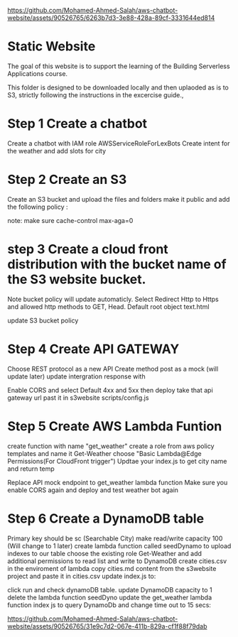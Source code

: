 
https://github.com/Mohamed-Ahmed-Salah/aws-chatbot-website/assets/90526765/6263b7d3-3e88-428a-89cf-3331644ed814
# Static Website

The goal of this website is to support the learning of the Building Serverless Applications course.

This folder is designed to be downloaded locally and then uplaoded as is to S3, strictly following the instructions in the excercise guide.,


# Step 1 Create a chatbot
Create a chatbot with IAM role AWSServiceRoleForLexBots
Create intent for the weather and add slots for city

# Step 2 Create an S3 
Create an S3 bucket and upload the files and folders make it public and add the following policy : 
<!-- {
    "Version": "2012-10-17",
    "Statement": [
        {
            "Sid": "AddPerm",
            "Effect": "Allow",
            "Principal": "*",
            "Action": [
                "s3:GetObject"
            ],
            "Resource": [
                "arn:aws:s3:::2019-03-01-er-website/*"
            ]
        }
    -->
note: make sure cache-control max-aga=0
# step 3 Create a cloud front distribution with the bucket name of the S3 website bucket.
Note bucket policy will update automaticly.
Select Redirect Http to Https and allowed http methods to GET, Head.
Default root object text.html

update S3 bucket policy
<!-- {
    "Version": "2012-10-17",
    "Statement": [
        {
            "Sid": "2",
            "Effect": "Allow",
            "Principal": {
                "AWS": "arn:aws:iam::cloudfront:user/CloudFront Origin Access Identity XXXXXXXXX"
            },
            "Action": "s3:GetObject",
            "Resource": "arn:aws:s3:::Website-bucket/*"
        }
    ]
} -->

# Step 4 Create API GATEWAY
Choose REST protocol as a new API
Create method post as a mock (will update later)
update intergration response with 
<!-- {
    "temp_int": 69
} -->
Enable CORS and select Default 4xx and 5xx then deploy
take that api gateway url past it in s3website scripts/config.js
<!-- var API_GATEWAY_URL_STR = "https://Your-Invoke-URL.execute-api.us-east-1.amazonaws.com/test"; -->


# Step 5 Create AWS Lambda Funtion
create function with name "get_weather"
create a role from aws policy templates and name it Get-Weather 
choose "Basic Lambda@Edge Permissions(For CloudFront trigger")
Updtae your index.js to get city name and return temp
<!-- 
function handler(event, context, callback){    
     var 
         city_str = event.city_str,
         response = {
             city_str: city_str,
             temp_int: 74
         };
     console.log(response);
     callback(null, response);
 }
 exports.handler = handler;
 -->

 Replace API mock endpoint to get_weather lambda function 
 Make sure you enable CORS again and deploy and test weather bot again

# Step 6 Create a DynamoDB table
Primary key should be sc (Searchable City)
make read/write capacity 100 (Will change to 1 later)
create lambda function called seedDynamo to upload indexes to our table 
choose the existing role Get-Weather and add additional permissions to read list and write to DynamoDB 
create cities.csv in the enviroment of lambda
copy cities.md content from the s3website project and paste it in 
cities.csv
update index.js to:
  <!-- exports.handler = function(event, context, callback) { 
      var 
      	AWS = require("aws-sdk"),
      	fs = require("fs"),
        item = {},
      	some_temp_int = 0,
  		  params = {},
        DDB = new AWS.DynamoDB;
      
      AWS.config.update({
          region: "us-east-1"
      });
      fs.readFileSync("cities.csv", "utf8").split('\n').map(function(item_str){
          params.ReturnConsumedCapacity = "TOTAL";
          params.TableName = "weather";
          params.Item = {
              "sc": {
                  "S": item_str.split(",")[0]
              },
              "t": {
                  "N": String(item_str.split(",")[1])
              }
          };
          DDB.putItem(params, function(err, data){
              if(err){
                  console.error(err);
              }else{
                  //ignore output
              }
          });
      });
   setTimeout(function(){
       callback(null, "ok");
   }, 1000 * 10);
  } -->

  click run and check dynamoDB table.
  update DynamoDB capacity to 1
  delete the lambda function seedDyno
  update the get_weather lambda function index js to query DynamoDb and change time out to 15 secs:
<!-- 
  function handler(event, context, callback){
    var 
        AWS = require("aws-sdk"),
        DDB = new AWS.DynamoDB({
            apiVersion: "2012-08-10",
            region: "us-east-1"
        }),
        
        city_str = event.city_str.toUpperCase(),
        data = {
            city_str: city_str,
            temp_int_str: 72
        },
        response = {},
        params = {
            TableName: "weather",
            KeyConditionExpression: "sc = :v1",
            ExpressionAttributeValues: {
                ":v1":{
                    S: city_str
                }
            }
        };
    
   	DDB.query(params, function(err, data){
       var
       		item = {},
           	response = {
            	statusCode: 200,
            	headers: {},
            	body: null
        	};
        if(err){
            response.statusCode = 500;
            console.log(err);
            response.body = err;
        }else{
            // console.log(data.Items[0]);
            var data = data.Items[0];
            if(data && data.t){
                console.log(data.sc.S + " and " + data.t.N);
            	item = {
                    temp_int:Number(data.t.N),
                    city_str: data.sc.S
            	};
            }else{
                item = {
                	city_str: event.city_str
                  //when we don't return a temp, the client can say city not found
            	};
            }
        }
        response = item;
       // console.log(response);
        callback(null, response);
    });
}
exports.handler = handler;  -->



https://github.com/Mohamed-Ahmed-Salah/aws-chatbot-website/assets/90526765/31e9c7d2-067e-411b-829a-cf1f88f79dab



